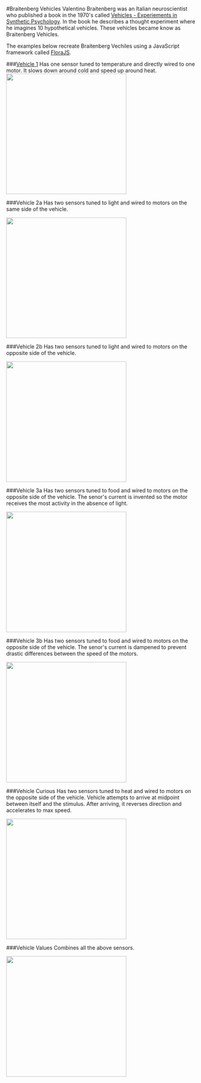 #Braitenberg Vehicles
Valentino Braitenberg was an Italian neuroscientist who published a book in the 1970's called [Vehicles - Experiements in Synthetic Psychology](http://www.amazon.com/Vehicles-Experiments-Psychology-Valentino-Braitenberg/dp/0262521121). In the book he describes a thought experiment where he imagines 10 hypothetical vehicles. These vehicles became know as Braitenberg Vehicles.

The examples below recreate Braitenberg Vechiles using a JavaScript framework called [FloraJS](https://github.com/vinceallenvince/FloraJS).

###[Vehicle 1](http://vinceallenvince.github.io/Braitenberg-Vehicles/vehicle-1.html)
Has one sensor tuned to temperature and directly wired to one motor. It slows down around cold and speed up around heat.
<a href='http://vinceallenvince.github.io/Braitenberg-Vehicles/vehicle-1.html'><img src='http://vinceallenvince.github.io/Braitenberg-Vehicles/images/alive.jpg' width='320' height='320'></a>

###Vehicle 2a
Has two sensors tuned to light and wired to motors on the same side of the vehicle.

<a href='http://vinceallenvince.github.io/Braitenberg-Vehicles/vehicle-2a.html'><img src='http://vinceallenvince.github.io/Braitenberg-Vehicles/images/coward.jpg' width='320' height='320'></a>

###Vehicle 2b
Has two sensors tuned to light and wired to motors on the opposite side of the vehicle.

<a href='http://vinceallenvince.github.io/Braitenberg-Vehicles/vehicle-2b.html'><img src='http://vinceallenvince.github.io/Braitenberg-Vehicles/images/aggro.jpg' width='320' height='320'></a>

###Vehicle 3a
Has two sensors tuned to food and wired to motors on the opposite side of the vehicle. The senor's current is invented so the motor receives the most activity in the absence of light.

<a href='http://vinceallenvince.github.io/Braitenberg-Vehicles/vehicle-3a.html'><img src='http://vinceallenvince.github.io/Braitenberg-Vehicles/images/loves.jpg' width='320' height='320'></a>

###Vehicle 3b
Has two sensors tuned to food and wired to motors on the opposite side of the vehicle. The senor's current is dampened to prevent drastic differences between the speed of the motors.

<a href='http://vinceallenvince.github.io/Braitenberg-Vehicles/vehicle-3b.html'><img src='http://vinceallenvince.github.io/Braitenberg-Vehicles/images/explorer.jpg' width='320' height='320'></a>

###Vehicle Curious
Has two sensors tuned to heat and wired to motors on the opposite side of the vehicle. Vehicle attempts to arrive at midpoint between itself and the stimulus. After arriving, it reverses direction and accelerates to max speed.

<a href='http://vinceallenvince.github.io/Braitenberg-Vehicles/vehicle-4a.html'><img src='http://vinceallenvince.github.io/Braitenberg-Vehicles/images/curious.jpg' width='320' height='320'></a>

###Vehicle Values
Combines all the above sensors.

<a href='http://vinceallenvince.github.io/Braitenberg-Vehicles/vehicle-4b.html'><img src='http://vinceallenvince.github.io/Braitenberg-Vehicles/images/values.jpg' width='320' height='320'></a>

